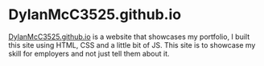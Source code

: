 # DylanMcC3525.github.io
 
[DylanMcC3525.github.io](DylanMcC3525.github.io) is a website that showcases my portfolio, I built this site using HTML, CSS and a little bit of JS. This site is to showcase my skill for employers and not just tell them about it.
